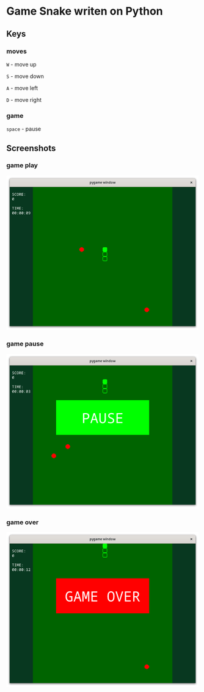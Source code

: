 # Game Snake writen on Python 

## Keys
### moves

`W` - move up 

`S` - move down

`A` - move left

`D` - move right

### game

`space` - pause

## Screenshots

### game play
![game play](./img/game_play.png)

### game pause
![game pause](./img/game_pause.png)

### game over
![game over](./img/game_over.png)


